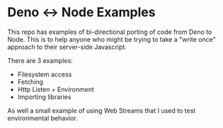 Deno <-> Node Examples
======================

This repo has examples of bi-directional porting of code from Deno to Node.  This is to help anyone who might be trying to take a "write once" approach to their server-side Javascript.

There are 3 examples:

- Filesystem access
- Fetching
- Http Listen + Environment
- Importing libraries

As well a small example of using Web Streams that I used to test environmental behavior.